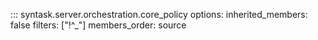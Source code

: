 ::: syntask.server.orchestration.core_policy
    options:
      inherited_members: false
      filters: ["!^_"]
      members_order: source
